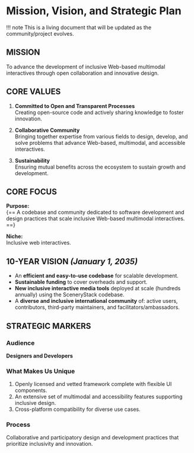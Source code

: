 # Mission, Vision, and Strategic Plan

!!! note
    This is a living document that will be updated as the community/project evolves.

## **MISSION**

To advance the development of inclusive Web-based multimodal interactives through open collaboration and innovative design.

## **CORE VALUES**

1. **Committed to Open and Transparent Processes**  
   Creating open-source code and actively sharing knowledge to foster innovation.

2. **Collaborative Community**  
   Bringing together expertise from various fields to design, develop, and solve problems that advance Web-based, multimodal, and accessible interactives.

3. **Sustainability**  
   Ensuring mutual benefits across the ecosystem to sustain growth and development.

## **CORE FOCUS**

**Purpose:**  
{==
A codebase and community dedicated to software development and design practices that scale inclusive Web-based multimodal interactives.
==}

**Niche:**  
Inclusive web interactives.

## **10-YEAR VISION** *(January 1, 2035)*  

- An **efficient and easy-to-use codebase** for scalable development.  
- **Sustainable funding** to cover overheads and support.  
- **New inclusive interactive media tools** deployed at scale (hundreds annually) using the SceneryStack codebase.  
- A **diverse and inclusive international community** of:  active users, contributors, third-party maintainers, and facilitators/ambassadors.

## **STRATEGIC MARKERS**

### **Audience**  

**Designers and Developers**

### **What Makes Us Unique**

1. Openly licensed and vetted framework complete with flexible UI components.  
2. An extensive set of multimodal and accessibility features supporting inclusive design.  
3. Cross-platform compatibility for diverse use cases.

### **Process**  

Collaborative and participatory design and development practices that prioritize inclusivity and innovation.
